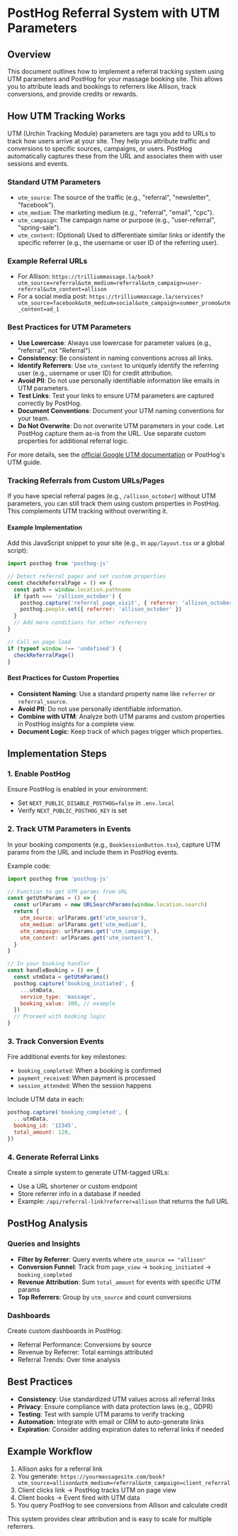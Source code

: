 # PostHog Referral System with UTM Parameters

## Overview

This document outlines how to implement a referral tracking system using UTM parameters and PostHog for your massage booking site. This allows you to attribute leads and bookings to referrers like Allison, track conversions, and provide credits or rewards.

## How UTM Tracking Works

UTM (Urchin Tracking Module) parameters are tags you add to URLs to track how users arrive at your site. They help you attribute traffic and conversions to specific sources, campaigns, or users. PostHog automatically captures these from the URL and associates them with user sessions and events.

### Standard UTM Parameters

- `utm_source`: The source of the traffic (e.g., "referral", "newsletter", "facebook").
- `utm_medium`: The marketing medium (e.g., "referral", "email", "cpc").
- `utm_campaign`: The campaign name or purpose (e.g., "user-referral", "spring-sale").
- `utm_content`: (Optional) Used to differentiate similar links or identify the specific referrer (e.g., the username or user ID of the referring user).

### Example Referral URLs

- For Allison: `https://trilliummassage.la/book?utm_source=referral&utm_medium=referral&utm_campaign=user-referral&utm_content=allison`
- For a social media post: `https://trilliummassage.la/services?utm_source=facebook&utm_medium=social&utm_campaign=summer_promo&utm_content=ad_1`

### Best Practices for UTM Parameters

- **Use Lowercase**: Always use lowercase for parameter values (e.g., "referral", not "Referral").
- **Consistency**: Be consistent in naming conventions across all links.
- **Identify Referrers**: Use `utm_content` to uniquely identify the referring user (e.g., username or user ID) for credit attribution.
- **Avoid PII**: Do not use personally identifiable information like emails in UTM parameters.
- **Test Links**: Test your links to ensure UTM parameters are captured correctly by PostHog.
- **Document Conventions**: Document your UTM naming conventions for your team.
- **Do Not Overwrite**: Do not overwrite UTM parameters in your code. Let PostHog capture them as-is from the URL. Use separate custom properties for additional referral logic.

For more details, see the [official Google UTM documentation](https://support.google.com/analytics/answer/1033863?hl=en) or PostHog's UTM guide.

### Tracking Referrals from Custom URLs/Pages

If you have special referral pages (e.g., `/allison_october`) without UTM parameters, you can still track them using custom properties in PostHog. This complements UTM tracking without overwriting it.

#### Example Implementation

Add this JavaScript snippet to your site (e.g., in `app/layout.tsx` or a global script):

```javascript
import posthog from 'posthog-js'

// Detect referral pages and set custom properties
const checkReferralPage = () => {
  const path = window.location.pathname
  if (path === '/allison_october') {
    posthog.capture('referral_page_visit', { referrer: 'allison_october' })
    posthog.people.set({ referrer: 'allison_october' })
  }
  // Add more conditions for other referrers
}

// Call on page load
if (typeof window !== 'undefined') {
  checkReferralPage()
}
```

#### Best Practices for Custom Properties

- **Consistent Naming**: Use a standard property name like `referrer` or `referral_source`.
- **Avoid PII**: Do not use personally identifiable information.
- **Combine with UTM**: Analyze both UTM params and custom properties in PostHog insights for a complete view.
- **Document Logic**: Keep track of which pages trigger which properties.

## Implementation Steps

### 1. Enable PostHog

Ensure PostHog is enabled in your environment:

- Set `NEXT_PUBLIC_DISABLE_POSTHOG=false` in `.env.local`
- Verify `NEXT_PUBLIC_POSTHOG_KEY` is set

### 2. Track UTM Parameters in Events

In your booking components (e.g., `BookSessionButton.tsx`), capture UTM params from the URL and include them in PostHog events.

Example code:

```javascript
import posthog from 'posthog-js'

// Function to get UTM params from URL
const getUtmParams = () => {
  const urlParams = new URLSearchParams(window.location.search)
  return {
    utm_source: urlParams.get('utm_source'),
    utm_medium: urlParams.get('utm_medium'),
    utm_campaign: urlParams.get('utm_campaign'),
    utm_content: urlParams.get('utm_content'),
  }
}

// In your booking handler
const handleBooking = () => {
  const utmData = getUtmParams()
  posthog.capture('booking_initiated', {
    ...utmData,
    service_type: 'massage',
    booking_value: 100, // example
  })
  // Proceed with booking logic
}
```

### 3. Track Conversion Events

Fire additional events for key milestones:

- `booking_completed`: When a booking is confirmed
- `payment_received`: When payment is processed
- `session_attended`: When the session happens

Include UTM data in each:

```javascript
posthog.capture('booking_completed', {
  ...utmData,
  booking_id: '12345',
  total_amount: 120,
})
```

### 4. Generate Referral Links

Create a simple system to generate UTM-tagged URLs:

- Use a URL shortener or custom endpoint
- Store referrer info in a database if needed
- Example: `/api/referral-link?referrer=allison` that returns the full URL

## PostHog Analysis

### Queries and Insights

- **Filter by Referrer**: Query events where `utm_source == "allison"`
- **Conversion Funnel**: Track from `page_view` → `booking_initiated` → `booking_completed`
- **Revenue Attribution**: Sum `total_amount` for events with specific UTM params
- **Top Referrers**: Group by `utm_source` and count conversions

### Dashboards

Create custom dashboards in PostHog:

- Referral Performance: Conversions by source
- Revenue by Referrer: Total earnings attributed
- Referral Trends: Over time analysis

## Best Practices

- **Consistency**: Use standardized UTM values across all referral links
- **Privacy**: Ensure compliance with data protection laws (e.g., GDPR)
- **Testing**: Test with sample UTM params to verify tracking
- **Automation**: Integrate with email or CRM to auto-generate links
- **Expiration**: Consider adding expiration dates to referral links if needed

## Example Workflow

1. Allison asks for a referral link
2. You generate: `https://yourmassagesite.com/book?utm_source=allison&utm_medium=referral&utm_campaign=client_referral`
3. Client clicks link → PostHog tracks UTM on page view
4. Client books → Event fired with UTM data
5. You query PostHog to see conversions from Allison and calculate credit

This system provides clear attribution and is easy to scale for multiple referrers.
